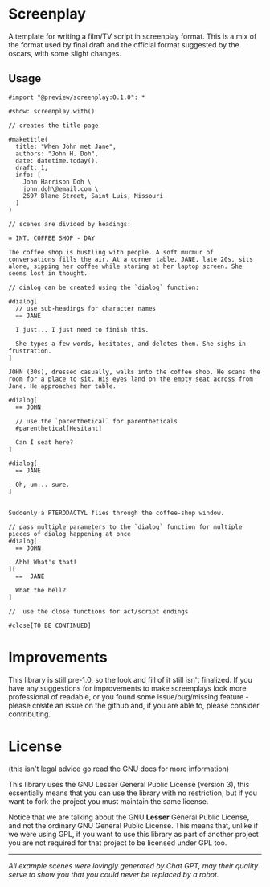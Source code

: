 # Screenplay

A template for writing a film/TV script in screenplay format. This is a mix of the format used by final draft and the official format suggested by the oscars, with some slight changes.

## Usage

```typ
#import "@preview/screenplay:0.1.0": *

#show: screenplay.with()

// creates the title page

#maketitle(
  title: "When John met Jane",
  authors: "John H. Doh",
  date: datetime.today(),
  draft: 1,
  info: [
    John Harrison Doh \
    john.doh\@email.com \
    2697 Blane Street, Saint Luis, Missouri
  ]
)

// scenes are divided by headings:

= INT. COFFEE SHOP - DAY

The coffee shop is bustling with people. A soft murmur of conversations fills the air. At a corner table, JANE, late 20s, sits alone, sipping her coffee while staring at her laptop screen. She seems lost in thought.

// dialog can be created using the `dialog` function:

#dialog[
  // use sub-headings for character names
  == JANE

  I just... I just need to finish this.

  She types a few words, hesitates, and deletes them. She sighs in frustration.
]

JOHN (30s), dressed casually, walks into the coffee shop. He scans the room for a place to sit. His eyes land on the empty seat across from Jane. He approaches her table.

#dialog[
  == JOHN

  // use the `parenthetical` for parentheticals
  #parenthetical[Hesitant]

  Can I seat here?
]

#dialog[
  == JANE

  Oh, um... sure.
]


Suddenly a PTERODACTYL flies through the coffee-shop window.

// pass multiple parameters to the `dialog` function for multiple pieces of dialog happening at once
#dialog[
  == JOHN

  Ahh! What's that!
][
  ==  JANE

  What the hell?
]

//  use the close functions for act/script endings

#close[TO BE CONTINUED]
```

# Improvements

This library is still pre-1.0, so the look and fill of it still isn't finalized. If you have any suggestions for improvements to make screenplays look more professional of readable, or you found some issue/bug/missing feature - please create an issue on the github and, if you are able to, please consider contributing.

# License

(this isn't legal advice go read the GNU docs for more information)

This library uses the GNU Lesser General Public License (version 3), this essentially means that you can use the library with no restriction, but if you want to fork the project you must maintain the same license.

Notice that we are talking about the GNU **Lesser** General Public License, and not the ordinary GNU General Public License. This means that, unlike if we were using GPL, if you want to use this library as part of another project you are not required for that project to be licensed under GPL too.


---

_All example scenes were lovingly generated by Chat GPT, may their quality serve to show you that you could never be replaced by a robot._